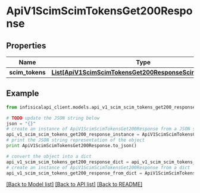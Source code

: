 # ApiV1ScimScimTokensGet200Response


## Properties
Name | Type | Description | Notes
------------ | ------------- | ------------- | -------------
**scim_tokens** | [**List[ApiV1ScimScimTokensGet200ResponseScimTokensInner]**](ApiV1ScimScimTokensGet200ResponseScimTokensInner.md) |  | 

## Example

```python
from infisicalapi_client.models.api_v1_scim_scim_tokens_get200_response import ApiV1ScimScimTokensGet200Response

# TODO update the JSON string below
json = "{}"
# create an instance of ApiV1ScimScimTokensGet200Response from a JSON string
api_v1_scim_scim_tokens_get200_response_instance = ApiV1ScimScimTokensGet200Response.from_json(json)
# print the JSON string representation of the object
print ApiV1ScimScimTokensGet200Response.to_json()

# convert the object into a dict
api_v1_scim_scim_tokens_get200_response_dict = api_v1_scim_scim_tokens_get200_response_instance.to_dict()
# create an instance of ApiV1ScimScimTokensGet200Response from a dict
api_v1_scim_scim_tokens_get200_response_from_dict = ApiV1ScimScimTokensGet200Response.from_dict(api_v1_scim_scim_tokens_get200_response_dict)
```
[[Back to Model list]](../README.md#documentation-for-models) [[Back to API list]](../README.md#documentation-for-api-endpoints) [[Back to README]](../README.md)


